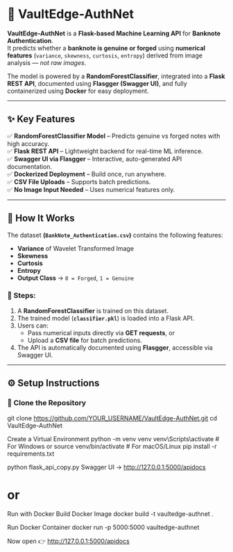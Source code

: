 # 🏦 VaultEdge-AuthNet  

**VaultEdge-AuthNet** is a **Flask-based Machine Learning API** for **Banknote Authentication**.  
It predicts whether a **banknote is genuine or forged** using **numerical features** (`variance`, `skewness`, `curtosis`, `entropy`) derived from image analysis — *not raw images*.  

The model is powered by a **RandomForestClassifier**, integrated into a **Flask REST API**, documented using **Flasgger (Swagger UI)**, and fully containerized using **Docker** for easy deployment.  

---

## ✨ Key Features  

✅ **RandomForestClassifier Model** – Predicts genuine vs forged notes with high accuracy.  
✅ **Flask REST API** – Lightweight backend for real-time ML inference.  
✅ **Swagger UI via Flasgger** – Interactive, auto-generated API documentation.  
✅ **Dockerized Deployment** – Build once, run anywhere.  
✅ **CSV File Uploads** – Supports batch predictions.  
✅ **No Image Input Needed** – Uses numerical features only.  

---

## 🧠 How It Works  

The dataset **(`BankNote_Authentication.csv`)** contains the following features:  

- **Variance** of Wavelet Transformed Image  
- **Skewness**  
- **Curtosis**  
- **Entropy**  
- **Output Class** → `0 = Forged`, `1 = Genuine`  

### 🔹 Steps:
1. A **RandomForestClassifier** is trained on this dataset.  
2. The trained model (**`classifier.pkl`**) is loaded into a Flask API.  
3. Users can:  
   - Pass numerical inputs directly via **GET requests**, or  
   - Upload a **CSV file** for batch predictions.  
4. The API is automatically documented using **Flasgger**, accessible via Swagger UI.  

---

## ⚙️ Setup Instructions  

### 🔹 Clone the Repository  
git clone https://github.com/YOUR_USERNAME/VaultEdge-AuthNet.git
cd VaultEdge-AuthNet

Create a Virtual Environment
python -m venv venv
venv\Scripts\activate      # For Windows
or
source venv/bin/activate   # For macOS/Linux
pip install -r requirements.txt

python flask_api_copy.py
Swagger UI → http://127.0.0.1:5000/apidocs

# or

Run with Docker
Build Docker Image
docker build -t vaultedge-authnet .

Run Docker Container
docker run -p 5000:5000 vaultedge-authnet

Now open 👉 http://127.0.0.1:5000/apidocs
